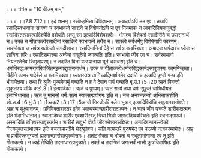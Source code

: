 +++
title = "10 बीजम् माम्"

+++
।।7.8 7.12।। इदं ज्ञानम्। रसोऽहमित्यादिविज्ञानम्। अबादयोऽपि तत एव। तथापि
रसादिस्वभावाना सागणां च स्वभावत्वे सारत्वे च विशेषतोऽपि स एव नियमाकः न
त्वबादिनियमानुबद्धो रसादिस्तत्सारत्वादिश्चेति दर्शयति अप्सु रस
इत्यादिविशेषशब्दैः। भोगश्च विशेषतो रसादेरिति च उपासनार्थं च। उक्तं च
गीताकल्पेरसादीनां रसादित्वे स्वभावत्वे तथैव च। सारत्वे सर्वधर्मेषु
विशेषेणापि कारणम्। सारभोक्ता च सर्वत्र यतोऽतो जगदीश्वरः। रसादिमानिनां
देहे स सर्वत्र व्यवस्थितः। अबादयः पार्षदाश्च ध्येयः स ज्ञानिनां हरिः।
रसादिसम्पत्त्या अन्येषां वासुदेवो जगत्पतिः इति। स्वभावो जीव एव
च। सर्वस्वभावो नियतस्तेनैव किमुतापरम्। न तदस्ति विना यत्स्यान्मया भूतं
चराचरम् इति च। धर्माविरुद्धःकामरागबिवर्जितम्इत्याद्युपासनार्थम्। उक्तं च
गीताकल्पेधर्मारुविद्धकामेऽसावुपास्यः काममिच्छता। विहीने कामरागादेर्बले च
बलमिच्छता। ध्यातस्तत्र त्वनिच्छद्भिर्ज्ञानमेव ददाति च इत्यादि पुण्यो
गन्ध इति भोगापेक्षया। तथा हि श्रुतिः पुण्यमेवामुं गच्छति न ह वै देवान्
पापं गच्छति बृ.उ.1।5।20 ऋतं पिबन्तौ सुकृतस्य लोके कठो.3।1 इत्यादिका। ऋतं
च पुण्यम्। ऋतं सत्यं तथा धर्मः सुकृतं चाभिधीयते इत्यभिधानात्। ऋतं तु मानसो
धर्मः सत्यं स्यात्सम्प्रयोगगः इति च। नच अनश्नन्नन्यो अभिचाकशीति
श्वे.उ.4।6 मुं.3।1।1ऋक्2।3।17।5अन्यो निरन्नोऽपि बलेन भूयान्
इत्यादिविरोधि स्थूलानशनोक्तेः। आह च सूक्ष्माशनम्। प्रविविक्ताहारतर इवैव
भवत्यस्माच्छारीरारादात्मनः। न चात्र जीव उच्यते शारीरादात्मन इति
भेदाभिधानात्। स्वप्नादिश्च शारीर एवशारीरस्तु त्रिधा भिन्नो
जाग्रदादिष्ववस्थितेः इति वचनाद्गारुडे। अस्मादिति
त्वीश्वरव्यावृत्त्यर्थम्। शारीरौ तावुभौ ज्ञेयौ जीवश्चेश्वरसंज्ञितः।
अनादिबन्धनस्त्वेको नित्यमुक्तस्तथाऽपरः इति वचनान्नारदीये भेदश्रुतेश्च।
सति गत्यन्तरे पुरुषभेद एव कल्प्यो नत्ववस्थाभेदः। आह च प्रविविक्तभुग्यतो
ह्यस्माच्छारीरात्पुरुषोत्तमः। अतोऽभोक्ता च भोक्ता च स्थूलाभोगात्स एव तु
इति गीताकल्पे। न त्वहं तेष्विति तदनाधारत्वमुच्यते। उक्तं च तदाश्रितं
जगत्सर्वं नासौ कुत्रचिदाश्रितः इति गीताकल्पे।
